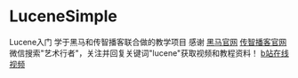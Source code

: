 # LuceneSimple
Lucene入门
学于黑马和传智播客联合做的教学项目 感谢
[黑马官网](http://www.itheima.com)
[传智播客官网](http://www.itcast.cn)
微信搜索"艺术行者"，关注并回复关键词"lucene"获取视频和教程资料！
[b站在线视频](https://www.bilibili.com/video/BV1Kf4y1U76o/)
